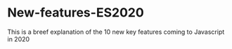 # New-features-ES2020
This is a breef explanation of the 10 new key features coming to Javascript in 2020
